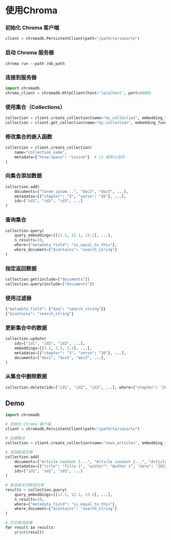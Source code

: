 # 使用Chroma



### 初始化 Chroma 客户端

```python
client = chromadb.PersistentClient(path="/path/to/save/to")
```



### 启动 Chroma 服务器

```
chroma run --path /db_path
```



### 连接到服务器

```python
import chromadb
chroma_client = chromadb.HttpClient(host='localhost', port=8000)
```





### 使用集合（Collections）

```python
collection = client.create_collection(name="my_collection", embedding_function=emb_fn)
collection = client.get_collection(name="my_collection", embedding_function=emb_fn)
```





### 修改集合的嵌入函数

```python
collection = client.create_collection(
    name="collection_name",
    metadata={"hnsw:space": "cosine"}  # l2 是默认选项
)
```





### 向集合添加数据

```python
collection.add(
    documents=["lorem ipsum...", "doc2", "doc3", ...],
    metadatas=[{"chapter": "3", "verse": "16"}, ...],
    ids=["id1", "id2", "id3", ...]
)
```





### 查询集合

```python
collection.query(
    query_embeddings=[[11.1, 12.1, 13.1], ...],
    n_results=10,
    where={"metadata_field": "is_equal_to_this"},
    where_document={"$contains": "search_string"}
)
```





### 指定返回数据

```python
collection.get(include=["documents"])
collection.query(include=["documents"])
```





### 使用过滤器

```python
{"metadata_field": {"$eq": "search_string"}}
{"$contains": "search_string"}
```





### 更新集合中的数据

```python
collection.update(
    ids=["id1", "id2", "id3", ...],
    embeddings=[[1.1, 2.3, 3.2], ...],
    metadatas=[{"chapter": "3", "verse": "16"}, ...],
    documents=["doc1", "doc2", "doc3", ...],
)
```





### 从集合中删除数据

```python
collection.delete(ids=["id1", "id2", "id3", ...], where={"chapter": "20"})
```





## Demo



```python
import chromadb

# 初始化 Chroma 客户端
client = chromadb.PersistentClient(path="/path/to/save/to")

# 创建集合
collection = client.create_collection(name="news_articles", embedding_function=emb_fn)

# 添加新闻文章
collection.add(
    documents=["Article content 1...", "Article content 2...", "Article content 3...", ...],
    metadatas=[{"title": "Title 1", "author": "Author 1", "date": "2021-01-01"}, ...],
    ids=["id1", "id2", "id3", ...]
)

# 查询相关的新闻文章
results = collection.query(
    query_embeddings=[[11.1, 12.1, 13.1], ...],
    n_results=10,
    where={"metadata_field": "is_equal_to_this"},
    where_document={"$contains": "search_string"}
)

# 打印查询结果
for result in results:
    print(result)
```

